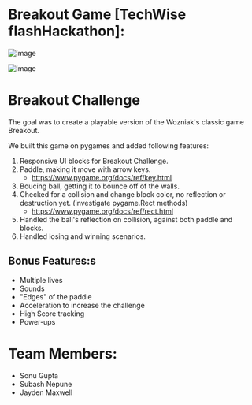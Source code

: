 # Breakout Game [TechWise flashHackathon]:

![image](https://github.com/Dxsonu7/flashHackathon/assets/87947158/62b6b3ea-7c47-42dc-88c3-bcc0fa31d37c)


![image](https://github.com/Dxsonu7/flashHackathon/assets/87947158/042f00e1-6db2-47eb-8de4-343abc0ccd05)

# Breakout Challenge

The goal was to create a playable version of the Wozniak's classic game Breakout.

We built this game on pygames and added following features:

1. Responsive UI blocks for Breakout Challenge.
2. Paddle, making it move with arrow keys.
    - https://www.pygame.org/docs/ref/key.html
3. Boucing ball, getting it to bounce off of the walls.
4. Checked for a collision and change block color, no reflection or destruction yet. (investigate pygame.Rect methods)
    - https://www.pygame.org/docs/ref/rect.html
5. Handled the ball's reflection on collision, against both paddle and blocks.
6. Handled losing and winning scenarios.

## Bonus Features:s

- Multiple lives
- Sounds
- "Edges" of the paddle
- Acceleration to increase the challenge
- High Score tracking
- Power-ups

# Team Members:
- Sonu Gupta
- Subash Nepune
- Jayden Maxwell
